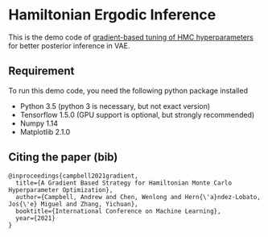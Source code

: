 # Hamiltonian Ergodic Inference
This is the demo code of [gradient-based tuning of HMC hyperparameters](https://proceedings.mlr.press/v139/campbell21a.html) for better posterior inference in VAE.

## Requirement
To run this demo code, you need the following python package installed
- Python 3.5 (python 3 is necessary, but not exact version)
- Tensorflow 1.5.0 (GPU support is optional, but strongly recommended)
- Numpy 1.14
- Matplotlib 2.1.0

## Citing the paper (bib)
```
@inproceedings{campbell2021gradient,
  title={A Gradient Based Strategy for Hamiltonian Monte Carlo Hyperparameter Optimization},
  author={Campbell, Andrew and Chen, Wenlong and Hern{\'a}ndez-Lobato, Jos{\'e} Miguel and Zhang, Yichuan},
  booktitle={International Conference on Machine Learning},
  year={2021}
}
```

